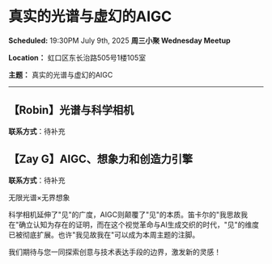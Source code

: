 # 真实的光谱与虚幻的AIGC

**Scheduled:** 19:30PM July 9th, 2025
**周三小聚 Wednesday Meetup**

**Location：** 虹口区东长治路505号1楼105室

**主题：** 真实的光谱与虚幻的AIGC

---

## 【Robin】光谱与科学相机

**联系方式**：待补充

## 【Zay G】AIGC、想象力和创造力引擎

**联系方式**：待补充

无限光谱×无界想象

科学相机延伸了"见"的广度，AIGC则颠覆了"见"的本质。笛卡尔的"我思故我在"确立认知为存在的证明，而在这个视觉革命与AI生成交织的时代，"见"的维度已被彻底扩展。也许"我见故我在"可以成为本周主题的注脚。

我们期待与您一同探索创意与技术表达手段的边界，激发新的灵感！